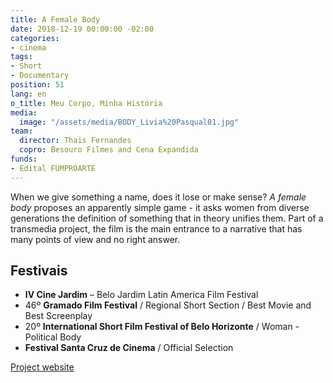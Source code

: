 ```yaml
---
title: A Female Body
date: 2018-12-19 00:00:00 -02:00
categories:
- cinema
tags:
- Short
- Documentary
position: 51
lang: en
o_title: Meu Corpo, Minha História
media:
  image: "/assets/media/BODY_Livia%20Pasqual01.jpg"
team:
  director: Thais Fernandes
  copro: Besouro Filmes and Cena Expandida
funds:
- Edital FUMPROARTE
---
```


When we give something a name, does it lose or make sense? _A female body_ proposes an apparently simple game - it asks women from diverse generations the definition of something that in theory unifies them. Part of a transmedia project, the film is the main entrance to a narrative that has many points of view and no right answer.

## Festivais
* **IV Cine Jardim** – Belo Jardim Latin America Film Festival
* 46º **Gramado Film Festival** / Regional Short Section / Best Movie and Best Screenplay
* 20º **International Short Film Festival of Belo Horizonte** / Woman - Political Body
* **Festival Santa Cruz de Cinema** / Official Selection


[Project website](http://afemalebodyproject.com/#top)

